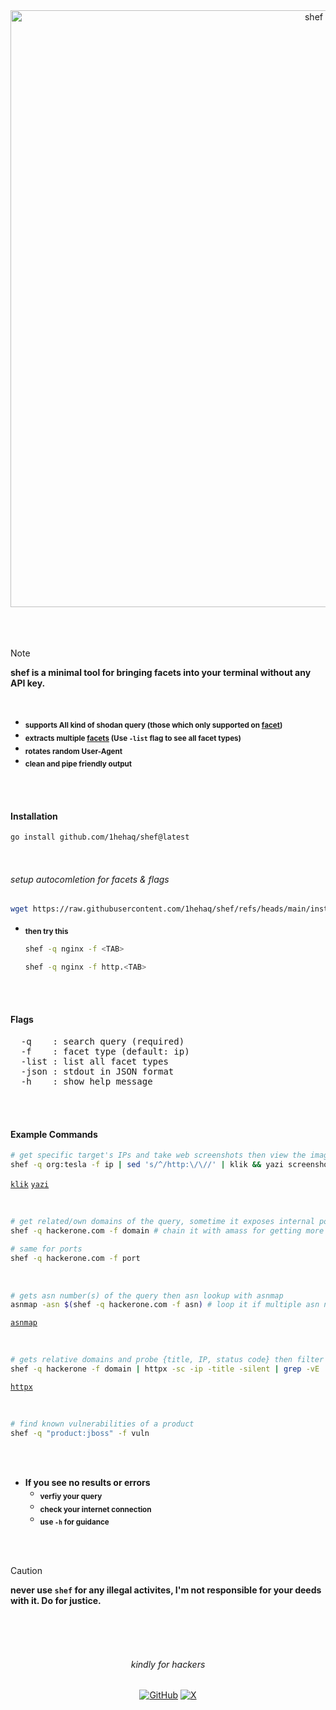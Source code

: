 <div align="center">
  <img src="https://github.com/user-attachments/assets/e87dd5b5-3135-4fed-8a9f-dc75671b85a6" alt="shef" width="955">
</div>

<br>
<br>
<br>


> [!NOTE] 
> **shef is a minimal tool for bringing facets into your terminal without any API key.**

<br>

- <sub> **supports All kind of shodan query (those which only supported on [facet](https://www.shodan.io/search/facet))** </sub>
- <sub> **extracts multiple [facets](https://www.shodan.io/search/facet) (Use `-list` flag to see all facet types)** </sub>
- <sub> **rotates random User-Agent** </sub>
- <sub> **clean and pipe friendly output** </sub>

<br>
<br>

<h4>Installation</h4>

```bash
go install github.com/1hehaq/shef@latest
```

<br>

<h6>setup autocomletion for facets & flags</h6>

```bash
wget https://raw.githubusercontent.com/1hehaq/shef/refs/heads/main/install.sh && sudo bash install.sh && rm install.sh
```

- <sub>**then try this**</sub>
  ```bash
  shef -q nginx -f <TAB>
  ```
  ```bash
  shef -q nginx -f http.<TAB>
  ```


<br>
<br>

<h4>Flags</h4>

<pre>
  -q    : search query (required)
  -f    : facet type (default: ip)
  -list : list all facet types
  -json : stdout in JSON format
  -h    : show help message
</pre>

<br>
<br>

<h4>Example Commands</h4>

```bash
# get specific target's IPs and take web screenshots then view the images in terminal
shef -q org:tesla -f ip | sed 's/^/http:\/\//' | klik && yazi screenshots
```
[`klik`](https://github.com/1hehaq/hacks/blob/main/klik/main.go) [`yazi`](https://github.com/sxyazi/yazi)

<br>

```bash
# get related/own domains of the query, sometime it exposes internal portals (they shouldn't be same root domain)
shef -q hackerone.com -f domain # chain it with amass for getting more wide attack surfaces

# same for ports
shef -q hackerone.com -f port
```

<br>

```bash
# gets asn number(s) of the query then asn lookup with asnmap
asnmap -asn $(shef -q hackerone.com -f asn) # loop it if multiple asn numbers gets as shef's result
```
[`asnmap`](https://github.com/projectdiscovery/asnmap)

<br>

```bash
# gets relative domains and probe {title, IP, status code} then filter non 403 only (sometime, it shows real IPs, non WAF areas)
shef -q hackerone -f domain | httpx -sc -ip -title -silent | grep -vE '403|Cloudflare|Access Denied|Not Allowed'
```
[`httpx`](https://github.com/projectdiscovery/httpx)

<br>

```bash
# find known vulnerabilities of a product
shef -q "product:jboss" -f vuln
```

<br>
<br>

- **If you see no results or errors**
  - <sub> **verfiy your query** </sub>
  - <sub> **check your internet connection** </sub>
  - <sub> **use `-h` for guidance** </sub>

<br>
<br>

> [!CAUTION] 
> **never use `shef` for any illegal activites, I'm not responsible for your deeds with it. Do for justice.**

<br>
<br>
<br>

<h6 align="center">kindly for hackers</h6>

<div align="center">
  <a href="https://github.com/1hehaq"><img src="https://img.icons8.com/material-outlined/20/808080/github.png" alt="GitHub"></a>
  <a href="https://twitter.com/1hehaq"><img src="https://img.icons8.com/material-outlined/20/808080/twitter.png" alt="X"></a>
</div>

